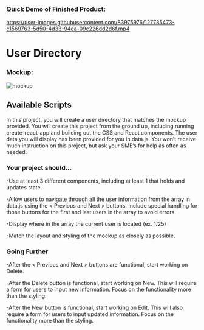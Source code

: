 ### Quick Demo of Finished Product:
https://user-images.githubusercontent.com/83975976/127785473-c1569763-5d50-4d33-94ea-09c226dd2d6f.mp4


# User Directory
### Mockup:
![mockup](https://user-images.githubusercontent.com/83975976/127785539-0f9f0e2f-dd71-477f-9fd8-d6c0dd598b5f.jpeg)

## Available Scripts
In this project, you will create a user directory that matches the mockup provided. You will create this project from the ground up, including running create-react-app and building out the CSS and React components. The user data you will display has been provided for you in data.js. You won’t receive much instruction on this project, but ask your SME’s for help as often as needed.

### Your project should…

-Use at least 3 different components, including at least 1 that holds and updates state.

-Allow users to navigate through all the user information from the array in data.js using the < Previous and Next > buttons. Include special handling for those buttons for the first and last users in the array to avoid errors.

-Display where in the array the current user is located (ex. 1/25)

-Match the layout and styling of the mockup as closely as possible.

### Going Further
-After the < Previous and Next > buttons are functional, start working on Delete.

-After the Delete button is functional, start working on New. This will require a form for users to input new information. Focus on the functionality more than the styling.

-After the New button is functional, start working on Edit. This will also require a form for users to input updated information. Focus on the functionality more than the styling.



